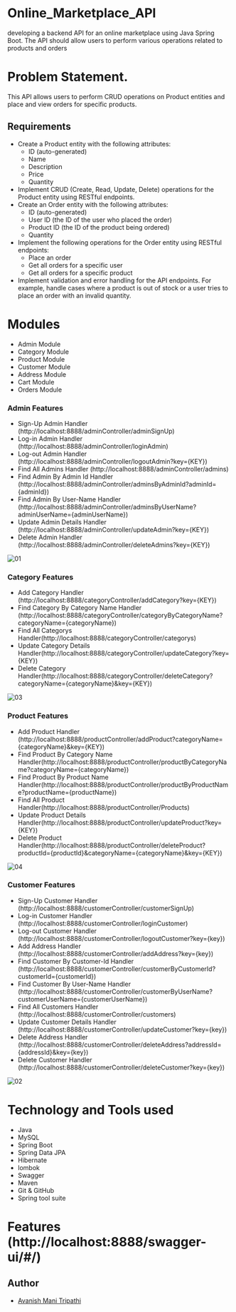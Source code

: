 # Online_Marketplace_API
developing a backend API for an online marketplace using Java Spring Boot. The API should allow users to perform various operations related to products and orders


# Problem Statement.

This API allows users to perform CRUD operations on Product entities and place and view orders for specific products.

## Requirements

- Create a Product entity with the following attributes:
  - ID (auto-generated)
  - Name
  - Description
  - Price
  - Quantity
- Implement CRUD (Create, Read, Update, Delete) operations for the Product entity using RESTful endpoints.
- Create an Order entity with the following attributes:
  - ID (auto-generated)
  - User ID (the ID of the user who placed the order)
  - Product ID (the ID of the product being ordered)
  - Quantity
- Implement the following operations for the Order entity using RESTful endpoints:
  - Place an order
  - Get all orders for a specific user
  - Get all orders for a specific product
- Implement validation and error handling for the API endpoints. For example, handle cases where a product is out of stock or a user tries to place an order with an invalid quantity.


# Modules 

- Admin Module  
- Category Module
- Product Module
- Customer Module
- Address Module
- Cart Module
- Orders Module


### Admin Features 

- Sign-Up Admin Handler (http://localhost:8888/adminController/adminSignUp)
- Log-in Admin Handler (http://localhost:8888/adminController/loginAdmin)
- Log-out Admin Handler (http://localhost:8888/adminController/logoutAdmin?key={KEY})
- Find All Admins Handler (http://localhost:8888/adminController/admins)
- Find Admin By Admin Id Handler (http://localhost:8888/adminController/adminsByAdminId?adminId={adminId})
- Find Admin By User-Name Handler (http://localhost:8888/adminController/adminsByUserName?adminUserName={adminUserName})
- Update Admin Details Handler (http://localhost:8888/adminController/updateAdmin?key={KEY})
- Delete Admin Handler (http://localhost:8888/adminController/deleteAdmins?key={KEY})

![01](https://user-images.githubusercontent.com/103619788/220114469-601fbb07-598b-44ed-865d-d1becb749b9c.jpg)

### Category Features 

- Add Category Handler (http://localhost:8888/categoryController/addCategory?key={KEY})
- Find Category By Category Name Handler (http://localhost:8888/categoryController/categoryByCategoryName?categoryName={categoryName})
- Find All Categorys Handler(http://localhost:8888/categoryController/categorys)
- Update Category Details Handler(http://localhost:8888/categoryController/updateCategory?key={KEY})
- Delete Category Handler(http://localhost:8888/categoryController/deleteCategory?categoryName={categoryName}&key={KEY})

![03](https://user-images.githubusercontent.com/103619788/220283745-11c5ca3a-1398-469b-be67-07a713ef6d97.jpg)

### Product Features 

- Add Product Handler (http://localhost:8888/productController/addProduct?categoryName={categoryName}&key={KEY})
- Find Product By Category Name Handler(http://localhost:8888/productController/productByCategoryName?categoryName={categoryName})
- Find Product By Product Name Handler(http://localhost:8888/productController/productByProductName?productName={productName})
- Find All Product Handler(http://localhost:8888/productController/Products)
- Update Product Details Handler(http://localhost:8888/productController/updateProduct?key={KEY})
- Delete Product Handler(http://localhost:8888/productController/deleteProduct?productId={productId}&categoryName={categoryName}&key={KEY})

![04](https://user-images.githubusercontent.com/103619788/220287227-d7603a48-2d88-4c99-954c-0d8144457b03.jpg)

### Customer Features 

- Sign-Up Customer Handler (http://localhost:8888/customerController/customerSignUp)
- Log-in Customer Handler (http://localhost:8888/customerController/loginCustomer)
- Log-out Customer Handler (http://localhost:8888/customerController/logoutCustomer?key={key})
- Add Address Handler (http://localhost:8888/customerController/addAddress?key={key})
- Find Customer By Customer-Id Handler (http://localhost:8888/customerController/customerByCustomerId?customerId={customerId})
- Find Customer By User-Name Handler (http://localhost:8888/customerController/customerByUserName?customerUserName={customerUserName})
- Find All Customers Handler (http://localhost:8888/customerController/customers)
- Update Customer Details Handler (http://localhost:8888/customerController/updateCustomer?key={key})
- Delete Address Handler (http://localhost:8888/customerController/deleteAddress?addressId={addressId}&key={key})
- Delete Customer Handler (http://localhost:8888/customerController/deleteCustomer?key={key})

![02](https://user-images.githubusercontent.com/103619788/220293152-c4b2f41b-6318-403d-a5a1-edae4e490484.jpg)

# Technology and Tools used 

- Java
- MySQL
- Spring Boot
- Spring Data JPA
- Hibernate
- lombok
- Swagger
- Maven
- Git & GitHub
- Spring tool suite

# Features (http://localhost:8888/swagger-ui/#/)

## Author

- [Avanish Mani Tripathi](https://github.com/avanishmani)
